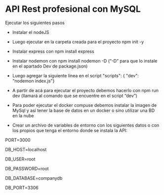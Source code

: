 # API Rest profesional con MySQL

Ejecutar los siguientes pasos

- Instalar el nodeJS
- Luego ejecutar en la carpeta creada para el proyecto npm init -y
- Instalar express con npm install express
- Instalar nodemon con npm install nodemon -D   (“-D” para que lo instale en el apartado Dev de package.json)
- Luego agregar la siguiente línea en el script
   "scripts": {
    "dev": "nodemon index.js"}
- A partir de acá para ejecutar el proyecto debemos hacerlo con npm run dev (llamará al comando que se encuentre en el script “dev”)


- Para poder ejecutar el docker compuse debemos instalar la imagen de MySql y así tener la base de datos en un docker o sino utilizar una BD en la nube


- Crear un archivo de variables de entorno con los siguientes datos o con los propios que tenga el entorno donde se instala la API:

PORT=3000

DB_HOST=localhost

DB_USER=root

DB_PASSWORD=root

DB_DATABASE=companydb

DB_PORT=3306
